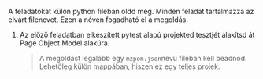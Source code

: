 A feladatokat külön python fileban oldd meg. Minden feladat tartalmazza az elvárt filenevet. Ezen a néven fogadható el a megoldás.

1)  Az előző feladatban elkészített pytest alapú projekted tesztjét alakítsd át Page Object Model alakúra.
    > A megoldást legalább egy `mzpom.json`nevű fileban kell beadnod. Lehetőleg külön mappában, hiszen ez egy teljes projek.
